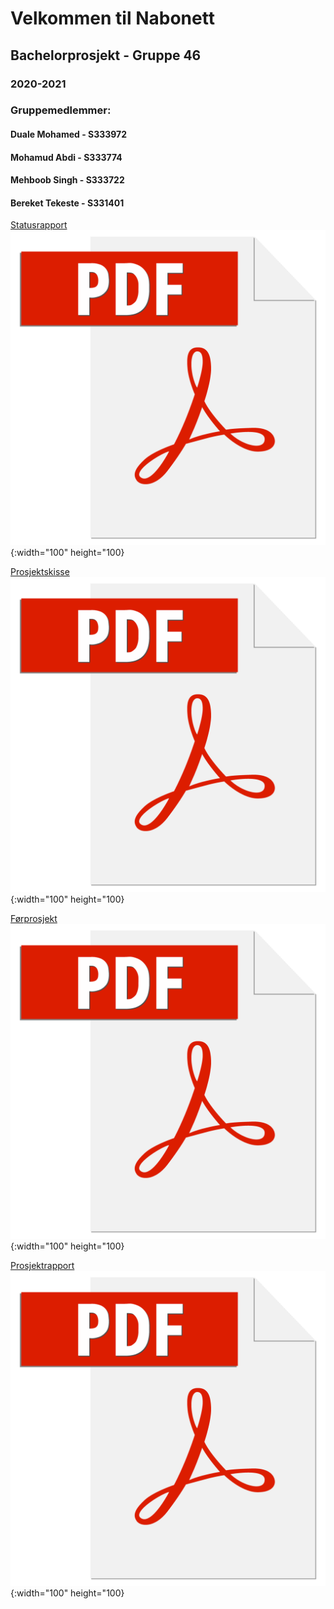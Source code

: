 # Velkommen til Nabonett
## Bachelorprosjekt - Gruppe 46
### 2020-2021

### Gruppemedlemmer:
#### Duale Mohamed - S333972
#### Mohamud Abdi - S333774
#### Mehboob Singh - S333722 
#### Bereket Tekeste - S331401


<a href="files/Status Rapport - Gruppe 46.pdf" target="_blank">Statusrapport</a>
<br>
![test image size](/images/adobe-pdf-file-icon-logo-vector.png){:width="100" height="100}

<a href="files/Prosjektskisse - Gruppe 46.pdf" target="_blank">Prosjektskisse</a>
<br>
![test image size](/images/adobe-pdf-file-icon-logo-vector.png){:width="100" height="100}

<a href="files/Førprosjektrapport - Gruppe 46.pdf" target="_blank">Førprosjekt</a>
<br>
![test image size](/images/adobe-pdf-file-icon-logo-vector.png){:width="100" height="100}

<a href="" target="files/Bachelorprosjekt - Nabonett - Gruppe 46.pdf">Prosjektrapport</a>
<br>
![test image size](/images/adobe-pdf-file-icon-logo-vector.png){:width="100" height="100}
